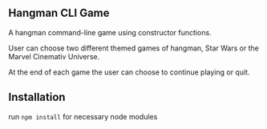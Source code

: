 ## Hangman CLI Game
A hangman command-line game using constructor functions.

User can choose two different themed games of hangman, Star Wars or the Marvel Cinemativ Universe. 

At the end of each game the user can choose to continue playing or quit.

## Installation
run `npm install` for necessary node modules